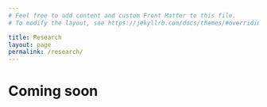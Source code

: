 ```yaml
---
# Feel free to add content and custom Front Matter to this file.
# To modify the layout, see https://jekyllrb.com/docs/themes/#overriding-theme-defaults

title: Research
layout: page
permalink: /research/
---
```

# Coming soon
